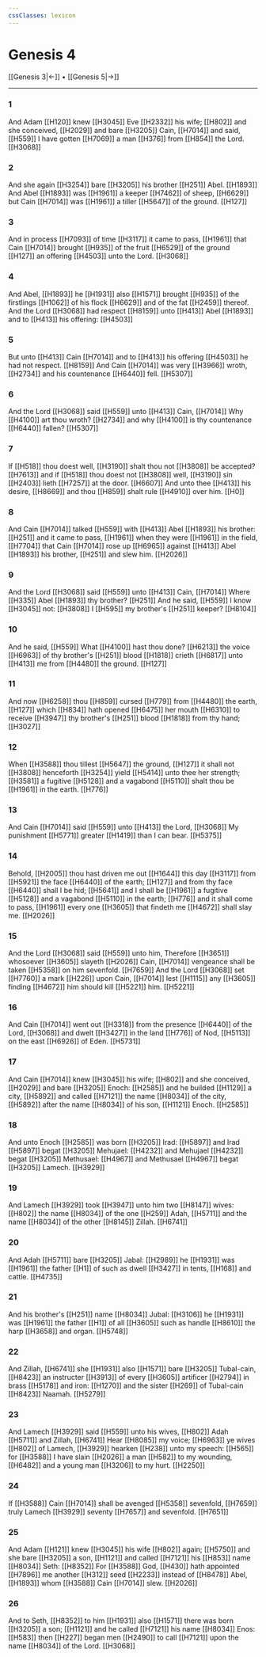 ```yaml
---
cssClasses: lexicon
---
```

# Genesis 4

[[Genesis 3|←]] • [[Genesis 5|→]]

---

### 1
And Adam [[H120]] knew [[H3045]] Eve [[H2332]] his wife; [[H802]] and she conceived, [[H2029]] and bare [[H3205]] Cain, [[H7014]] and said, [[H559]] I have gotten [[H7069]] a man [[H376]] from [[H854]] the Lord. [[H3068]]

### 2
And she again [[H3254]] bare [[H3205]] his brother [[H251]] Abel. [[H1893]] And Abel [[H1893]] was [[H1961]] a keeper [[H7462]] of sheep, [[H6629]] but Cain [[H7014]] was [[H1961]] a tiller [[H5647]] of the ground. [[H127]]

### 3
And in process [[H7093]] of time [[H3117]] it came to pass, [[H1961]] that Cain [[H7014]] brought [[H935]] of the fruit [[H6529]] of the ground [[H127]] an offering [[H4503]] unto the Lord. [[H3068]]

### 4
And Abel, [[H1893]] he [[H1931]] also [[H1571]] brought [[H935]] of the firstlings [[H1062]] of his flock [[H6629]] and of the fat [[H2459]] thereof. And the Lord [[H3068]] had respect [[H8159]] unto [[H413]] Abel [[H1893]] and to [[H413]] his offering: [[H4503]]

### 5
But unto [[H413]] Cain [[H7014]] and to [[H413]] his offering [[H4503]] he had not respect. [[H8159]] And Cain [[H7014]] was very [[H3966]] wroth, [[H2734]] and his countenance [[H6440]] fell. [[H5307]]

### 6
And the Lord [[H3068]] said [[H559]] unto [[H413]] Cain, [[H7014]] Why [[H4100]] art thou wroth? [[H2734]] and why [[H4100]] is thy countenance [[H6440]] fallen? [[H5307]]

### 7
If [[H518]] thou doest well, [[H3190]] shalt thou not [[H3808]] be accepted? [[H7613]] and if [[H518]] thou doest not [[H3808]] well, [[H3190]] sin [[H2403]] lieth [[H7257]] at the door. [[H6607]] And unto thee [[H413]] his desire, [[H8669]] and thou [[H859]] shalt rule [[H4910]] over him. [[H0]]

### 8
And Cain [[H7014]] talked [[H559]] with [[H413]] Abel [[H1893]] his brother: [[H251]] and it came to pass, [[H1961]] when they were [[H1961]] in the field, [[H7704]] that Cain [[H7014]] rose up [[H6965]] against [[H413]] Abel [[H1893]] his brother, [[H251]] and slew him. [[H2026]]

### 9
And the Lord [[H3068]] said [[H559]] unto [[H413]] Cain, [[H7014]] Where [[H335]] Abel [[H1893]] thy brother? [[H251]] And he said, [[H559]] I know [[H3045]] not: [[H3808]] I [[H595]] my brother's [[H251]] keeper? [[H8104]]

### 10
And he said, [[H559]] What [[H4100]] hast thou done? [[H6213]] the voice [[H6963]] of thy brother's [[H251]] blood [[H1818]] crieth [[H6817]] unto [[H413]] me from [[H4480]] the ground. [[H127]]

### 11
And now [[H6258]] thou [[H859]] cursed [[H779]] from [[H4480]] the earth, [[H127]] which [[H834]] hath opened [[H6475]] her mouth [[H6310]] to receive [[H3947]] thy brother's [[H251]] blood [[H1818]] from thy hand; [[H3027]]

### 12
When [[H3588]] thou tillest [[H5647]] the ground, [[H127]] it shall not [[H3808]] henceforth [[H3254]] yield [[H5414]] unto thee her strength; [[H3581]] a fugitive [[H5128]] and a vagabond [[H5110]] shalt thou be [[H1961]] in the earth. [[H776]]

### 13
And Cain [[H7014]] said [[H559]] unto [[H413]] the Lord, [[H3068]] My punishment [[H5771]] greater [[H1419]] than I can bear. [[H5375]]

### 14
Behold, [[H2005]] thou hast driven me out [[H1644]] this day [[H3117]] from [[H5921]] the face [[H6440]] of the earth; [[H127]] and from thy face [[H6440]] shall I be hid; [[H5641]] and I shall be [[H1961]] a fugitive [[H5128]] and a vagabond [[H5110]] in the earth; [[H776]] and it shall come to pass, [[H1961]] every one [[H3605]] that findeth me [[H4672]] shall slay me. [[H2026]]

### 15
And the Lord [[H3068]] said [[H559]] unto him, Therefore [[H3651]] whosoever [[H3605]] slayeth [[H2026]] Cain, [[H7014]] vengeance shall be taken [[H5358]] on him sevenfold. [[H7659]] And the Lord [[H3068]] set [[H7760]] a mark [[H226]] upon Cain, [[H7014]] lest [[H1115]] any [[H3605]] finding [[H4672]] him should kill [[H5221]] him. [[H5221]]

### 16
And Cain [[H7014]] went out [[H3318]] from the presence [[H6440]] of the Lord, [[H3068]] and dwelt [[H3427]] in the land [[H776]] of Nod, [[H5113]] on the east [[H6926]] of Eden. [[H5731]]

### 17
And Cain [[H7014]] knew [[H3045]] his wife; [[H802]] and she conceived, [[H2029]] and bare [[H3205]] Enoch: [[H2585]] and he builded [[H1129]] a city, [[H5892]] and called [[H7121]] the name [[H8034]] of the city, [[H5892]] after the name [[H8034]] of his son, [[H1121]] Enoch. [[H2585]]

### 18
And unto Enoch [[H2585]] was born [[H3205]] Irad: [[H5897]] and Irad [[H5897]] begat [[H3205]] Mehujael: [[H4232]] and Mehujael [[H4232]] begat [[H3205]] Methusael: [[H4967]] and Methusael [[H4967]] begat [[H3205]] Lamech. [[H3929]]

### 19
And Lamech [[H3929]] took [[H3947]] unto him two [[H8147]] wives: [[H802]] the name [[H8034]] of the one [[H259]] Adah, [[H5711]] and the name [[H8034]] of the other [[H8145]] Zillah. [[H6741]]

### 20
And Adah [[H5711]] bare [[H3205]] Jabal: [[H2989]] he [[H1931]] was [[H1961]] the father [[H1]] of such as dwell [[H3427]] in tents, [[H168]] and cattle. [[H4735]]

### 21
And his brother's [[H251]] name [[H8034]] Jubal: [[H3106]] he [[H1931]] was [[H1961]] the father [[H1]] of all [[H3605]] such as handle [[H8610]] the harp [[H3658]] and organ. [[H5748]]

### 22
And Zillah, [[H6741]] she [[H1931]] also [[H1571]] bare [[H3205]] Tubal-cain, [[H8423]] an instructer [[H3913]] of every [[H3605]] artificer [[H2794]] in brass [[H5178]] and iron: [[H1270]] and the sister [[H269]] of Tubal-cain [[H8423]] Naamah. [[H5279]]

### 23
And Lamech [[H3929]] said [[H559]] unto his wives, [[H802]] Adah [[H5711]] and Zillah, [[H6741]] Hear [[H8085]] my voice; [[H6963]] ye wives [[H802]] of Lamech, [[H3929]] hearken [[H238]] unto my speech: [[H565]] for [[H3588]] I have slain [[H2026]] a man [[H582]] to my wounding, [[H6482]] and a young man [[H3206]] to my hurt. [[H2250]]

### 24
If [[H3588]] Cain [[H7014]] shall be avenged [[H5358]] sevenfold, [[H7659]] truly Lamech [[H3929]] seventy [[H7657]] and sevenfold. [[H7651]]

### 25
And Adam [[H121]] knew [[H3045]] his wife [[H802]] again; [[H5750]] and she bare [[H3205]] a son, [[H1121]] and called [[H7121]]  his [[H853]] name [[H8034]] Seth: [[H8352]] For [[H3588]] God, [[H430]] hath appointed [[H7896]] me another [[H312]] seed [[H2233]] instead of [[H8478]] Abel, [[H1893]] whom [[H3588]] Cain [[H7014]] slew. [[H2026]]

### 26
And to Seth, [[H8352]] to him [[H1931]] also [[H1571]] there was born [[H3205]] a son; [[H1121]] and he called [[H7121]] his name [[H8034]] Enos: [[H583]] then [[H227]] began men [[H2490]] to call [[H7121]] upon the name [[H8034]] of the Lord. [[H3068]]
